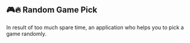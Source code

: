 ## :video_game::fire: Random Game Pick
In result of too much spare time, an application who helps you to pick a game randomly.

